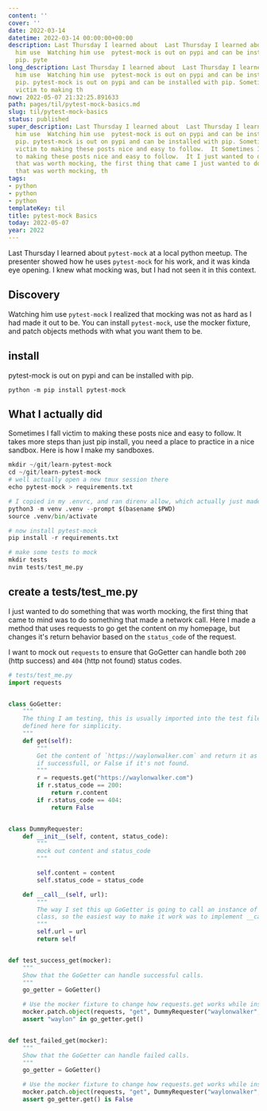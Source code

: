 ```yaml
---
content: ''
cover: ''
date: 2022-03-14
datetime: 2022-03-14 00:00:00+00:00
description: Last Thursday I learned about  Last Thursday I learned about  Watching
  him use  Watching him use  pytest-mock is out on pypi and can be installed with
  pip. pyte
long_description: Last Thursday I learned about  Last Thursday I learned about  Watching
  him use  Watching him use  pytest-mock is out on pypi and can be installed with
  pip. pytest-mock is out on pypi and can be installed with pip. Sometimes I fall
  victim to making th
now: 2022-05-07 21:32:25.891633
path: pages/til/pytest-mock-basics.md
slug: til/pytest-mock-basics
status: published
super_description: Last Thursday I learned about  Last Thursday I learned about  Watching
  him use  Watching him use  pytest-mock is out on pypi and can be installed with
  pip. pytest-mock is out on pypi and can be installed with pip. Sometimes I fall
  victim to making these posts nice and easy to follow.  It Sometimes I fall victim
  to making these posts nice and easy to follow.  It I just wanted to do something
  that was worth mocking, the first thing that came I just wanted to do something
  that was worth mocking, th
tags:
- python
- python
- python
templateKey: til
title: pytest-mock Basics
today: 2022-05-07
year: 2022
---
```


Last Thursday I learned about `pytest-mock` at a local python meetup.  The
presenter showed how he uses `pytest-mock` for his work, and it was kinda eye
opening.  I knew what mocking was, but I had not seen it in this context.

## Discovery

Watching him use `pytest-mock` I realized that mocking was not as hard as I had
made it out to be.  You can install `pytest-mock`, use the mocker fixture, and
patch objects methods with what you want them to be.

## install

pytest-mock is out on pypi and can be installed with pip.

```
python -m pip install pytest-mock
```

## What I actually did

Sometimes I fall victim to making these posts nice and easy to follow.  It
takes more steps than just pip install, you need a place to practice in a nice
sandbox.  Here is how I make my sandboxes.

``` python
mkdir ~/git/learn-pytest-mock
cd ~/git/learn-pytest-mock
# well actually open a new tmux session there
echo pytest-mock > requirements.txt

# I copied in my .envrc, and ran direnv allow, which actually just made me a virtual env as follows
python3 -m venv .venv --prompt $(basename $PWD)
source .venv/bin/activate

# now install pytest-mock
pip install -r requirements.txt

# make some tests to mock
mkdir tests
nvim tests/test_me.py
```

## create a tests/test_me.py

I just wanted to do something that was worth mocking, the first thing that came
to mind was to do something that made a network call.  Here I made a method
that uses requests to go get the content on my homepage, but changes it's
return behavior based on the `status_code` of the request.

I want to mock out `requests` to ensure that GoGetter can handle both `200`
(http success) and `404` (http not found) status codes.

``` python
# tests/test_me.py
import requests


class GoGetter:
    """
    The thing I am testing, this is usually imported into the test file, but
    defined here for simplicity.
    """
    def get(self):
        """
        Get the content of `https://waylonwalker.com` and return it as a string
        if successfull, or False if it's not found.
        """
        r = requests.get("https://waylonwalker.com")
        if r.status_code == 200:
            return r.content
        if r.status_code == 404:
            return False


class DummyRequester:
    def __init__(self, content, status_code):
        """
        mock out content and status_code
        """

        self.content = content
        self.status_code = status_code

    def __call__(self, url):
        """
        The way I set this up GoGetter is going to call an instance of this
        class, so the easiest way to make it work was to implement __call__.
        """
        self.url = url
        return self


def test_success_get(mocker):
    """
    Show that the GoGetter can handle successful calls.
    """
    go_getter = GoGetter()

    # Use the mocker fixture to change how requests.get works while inside of test_success_get
    mocker.patch.object(requests, "get", DummyRequester("waylonwalker", 200))
    assert "waylon" in go_getter.get()


def test_failed_get(mocker):
    """
    Show that the GoGetter can handle failed calls.
    """
    go_getter = GoGetter()

    # Use the mocker fixture to change how requests.get works while inside of test_failed_get
    mocker.patch.object(requests, "get", DummyRequester("waylonwalker", 404))
    assert go_getter.get() is False
```